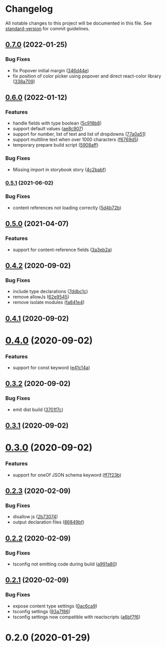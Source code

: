 # Changelog

All notable changes to this project will be documented in this file. See [standard-version](https://github.com/conventional-changelog/standard-version) for commit guidelines.

## [0.7.0](https://github.com/techiedarren/unofficial-dynamic-content-ui/compare/v0.6.0...v0.7.0) (2022-01-25)


### Bug Fixes

* fix Popover initial margin ([346d44e](https://github.com/techiedarren/unofficial-dynamic-content-ui/commit/346d44ed112350f0f66bdc37e70fd7afdb54dee5))
* fix position of color picker using popover and direct react-color library ([338a709](https://github.com/techiedarren/unofficial-dynamic-content-ui/commit/338a7098ad4048628e716a4811483c9cf7fa23c9))

## [0.6.0](https://github.com/techiedarren/unofficial-dynamic-content-ui/compare/v0.5.1...v0.6.0) (2022-01-12)


### Features

* handle fields with type boolean ([5c918b8](https://github.com/techiedarren/unofficial-dynamic-content-ui/commit/5c918b89f685be3336723b65f70627787e4ce09a))
* support default values ([ae8c907](https://github.com/techiedarren/unofficial-dynamic-content-ui/commit/ae8c9071f4dd004a318869ce17771aa9a97a4bcd))
* support for number, list of text and list of dropdowns ([77a0a51](https://github.com/techiedarren/unofficial-dynamic-content-ui/commit/77a0a51a7f54a7c36cd71faf053c17d060aeaa44))
* support multiline text when over 1000 characters ([f6769d5](https://github.com/techiedarren/unofficial-dynamic-content-ui/commit/f6769d55bd30a1e69d067cdaea86dc0275550976))
* temporary prepare build script ([5908aff](https://github.com/techiedarren/unofficial-dynamic-content-ui/commit/5908aff4f81bc7e31e528136764ccad94945c617))


### Bug Fixes

* Missing import in storybook story ([4c2babf](https://github.com/techiedarren/unofficial-dynamic-content-ui/commit/4c2babf40f17dee7bb782bacfc79c5e70c9d73f4))

### [0.5.1](https://github.com/techiedarren/unofficial-dynamic-content-ui/compare/v0.5.0...v0.5.1) (2021-06-02)


### Bug Fixes

* content references not loading correctly ([5d4b72b](https://github.com/techiedarren/unofficial-dynamic-content-ui/commit/5d4b72b4c080699446dc36bd7626df884c49ba82))

## [0.5.0](https://github.com/techiedarren/unofficial-dynamic-content-ui/compare/v0.4.2...v0.5.0) (2021-04-07)


### Features

* support for content-reference fields ([3a3eb2a](https://github.com/techiedarren/unofficial-dynamic-content-ui/commit/3a3eb2a7127f8e43ebe97c33d6df2c4c5fab8331))

<a name="0.4.2"></a>
## [0.4.2](https://github.com/techiedarren/unofficial-dynamic-content-ui/compare/v0.4.1...v0.4.2) (2020-09-02)


### Bug Fixes

* include type declarations ([7ddbc1c](https://github.com/techiedarren/unofficial-dynamic-content-ui/commit/7ddbc1c))
* remove allowJs ([62e9545](https://github.com/techiedarren/unofficial-dynamic-content-ui/commit/62e9545))
* remove isolate modules ([fa841e4](https://github.com/techiedarren/unofficial-dynamic-content-ui/commit/fa841e4))



<a name="0.4.1"></a>
## [0.4.1](https://github.com/techiedarren/unofficial-dynamic-content-ui/compare/v0.4.0...v0.4.1) (2020-09-02)



<a name="0.4.0"></a>
# [0.4.0](https://github.com/techiedarren/unofficial-dynamic-content-ui/compare/v0.3.2...v0.4.0) (2020-09-02)


### Features

* support for const keyword ([e41c14a](https://github.com/techiedarren/unofficial-dynamic-content-ui/commit/e41c14a))



<a name="0.3.2"></a>
## [0.3.2](https://github.com/techiedarren/unofficial-dynamic-content-ui/compare/v0.3.1...v0.3.2) (2020-09-02)


### Bug Fixes

* emit dist build ([3701f7c](https://github.com/techiedarren/unofficial-dynamic-content-ui/commit/3701f7c))



<a name="0.3.1"></a>
## [0.3.1](https://github.com/techiedarren/unofficial-dynamic-content-ui/compare/v0.3.0...v0.3.1) (2020-09-02)



<a name="0.3.0"></a>
# [0.3.0](https://github.com/techiedarren/unofficial-dynamic-content-ui/compare/v0.2.3...v0.3.0) (2020-09-02)


### Features

* support for oneOf JSON schema keyword ([ff7f23b](https://github.com/techiedarren/unofficial-dynamic-content-ui/commit/ff7f23b))



<a name="0.2.3"></a>
## [0.2.3](https://github.com/techiedarren/unofficial-dynamic-content-ui/compare/v0.2.2...v0.2.3) (2020-02-09)


### Bug Fixes

* disallow js ([2b73074](https://github.com/techiedarren/unofficial-dynamic-content-ui/commit/2b73074))
* output declaration files ([86849bf](https://github.com/techiedarren/unofficial-dynamic-content-ui/commit/86849bf))



<a name="0.2.2"></a>
## [0.2.2](https://github.com/techiedarren/unofficial-dynamic-content-ui/compare/v0.2.1...v0.2.2) (2020-02-09)


### Bug Fixes

* tsconfig not emitting code during build ([a991a80](https://github.com/techiedarren/unofficial-dynamic-content-ui/commit/a991a80))



<a name="0.2.1"></a>
## [0.2.1](https://github.com/techiedarren/unofficial-dynamic-content-ui/compare/v0.2.0...v0.2.1) (2020-02-09)


### Bug Fixes

* expose content type settings ([0ac6ca9](https://github.com/techiedarren/unofficial-dynamic-content-ui/commit/0ac6ca9))
* tsconfig settings ([93a7f86](https://github.com/techiedarren/unofficial-dynamic-content-ui/commit/93a7f86))
* tsconfig settings now compatible with reactscripts ([a6bf7f6](https://github.com/techiedarren/unofficial-dynamic-content-ui/commit/a6bf7f6))



<a name="0.2.0"></a>
# 0.2.0 (2020-01-29)
